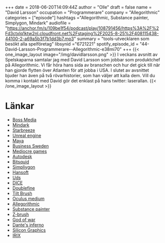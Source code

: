 +++
date = 2018-06-20T14:09:44Z
author = "Olle"
draft = false
name = "David Larsson"
occupation = "Programmerare"
company = "Allegorithmic"
categories = ["episode"]
hashtags ="Allegorithmic, Substance painter, Simplygon, Mindark"
audiofile = "https://anchor.fm/s/109be1f54/podcast/play/108791456/https%3A%2F%2Fd3ctxlq1ktw2nl.cloudfront.net%2Fstaging%2F2025-8-25%2F408115438-44100-2-a69a5b3f7b1dd3b7.mp3"
summary = "tools-utvecklaren som besökt alla spelföretag"
libsynid ="6721221"
spotify_episode_id = "44-David-Larsson-Programmerare--Allegorithmic-e38mi70"
+++
{{< one_image_layout image="/img/davidlarsson.png" >}}
I veckans avsnitt av Spelskaparna samtalar jag med David Larsson som jobbar som produktchef på Allegorithmic. Vi får höra hans sida av branschen och hur det gick till när han gjorde flytten över Atlanten för att jobba i USA. I slutet av avsnittet bjuder han även på två rövarhistorier, som han väljer att kalla dem. Vill du komma i kontakt med David gör det enklast på hans twitter: laserallan.
{{< /one_image_layout >}}
# Länkar
* [Boss Media](https://sv.wikipedia.org/wiki/Boss_Media_AB)
* [Mindark](https://www.mindark.com/)
* [Starbreeze](https://www.starbreeze.com/)
* [Unreal engine](https://www.unrealengine.com/en-US/what-is-unreal-engine-4)
* [Maya](https://www.autodesk.eu/products/maya/overview)
* [Business Sweden](https://www.business-sweden.se/Export/)
* [Mediocre games](http://www.mediocre.se/)
* [Autodesk](https://www.autodesk.eu/)
* [Bitsquid](https://en.wikipedia.org/wiki/Bitsquid)
* [Simpliygon](https://www.simplygon.com/)
* [Hansoft](https://www.perforce.com/products/hansoft)
* [Uds](https://en.wikipedia.org/wiki/Unique_Development_Studios)
* [DICE](http://www.dice.se/)
* [Doublefine](http://www.doublefine.com/)
* [Tilt Brush](https://www.youtube.com/watch?v=TckqNdrdbgk)
* [Oculus medium](https://www.youtube.com/watch?v=Pf8sKAuzR0k)
* [Allegorithmic](https://www.allegorithmic.com/)
* [Substance painter](https://www.allegorithmic.com/products/substance-painter)
* [Z-brush](http://pixologic.com/)
* [God of war](https://www.youtube.com/watch?v=jZkX3LJDeYQ)
* [Dante's inferno](https://www.youtube.com/watch?v=UUOZRRU_Dyg)
* [Silicon Graphics](https://en.wikipedia.org/wiki/Silicon_Graphics)
* [IRIX](https://en.wikipedia.org/wiki/IRIX)
